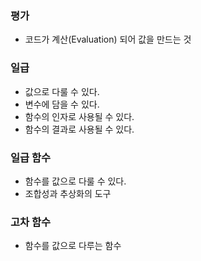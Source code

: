 ### 평가
- 코드가 계산(Evaluation) 되어 값을 만드는 것

### 일급
- 값으로 다룰 수 있다.
- 변수에 담을 수 있다.
- 함수의 인자로 사용될 수 있다.
- 함수의 결과로 사용될 수 있다.

### 일급 함수
- 함수를 값으로 다룰 수 있다.
- 조합성과 추상화의 도구

### 고차 함수

- 함수를 값으로 다루는 함수
